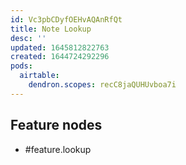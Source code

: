 ```yaml
---
id: Vc3pbCDyfOEHvAQAnRfQt
title: Note Lookup
desc: ''
updated: 1645812822763
created: 1644724292296
pods:
  airtable:
    dendron.scopes: recC8jaQUHUvboa7i
---
```


## Feature nodes

- #feature.lookup
